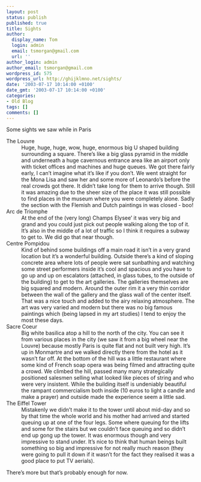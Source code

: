```yaml
---
layout: post
status: publish
published: true
title: Sights
author:
  display_name: Tom
  login: admin
  email: tsmorgan@gmail.com
  url: ''
author_login: admin
author_email: tsmorgan@gmail.com
wordpress_id: 575
wordpress_url: http://ghijklmno.net/sights/
date: '2003-07-17 10:14:00 +0100'
date_gmt: '2003-07-17 10:14:00 +0100'
categories:
- Old Blog
tags: []
comments: []
---
```

<!-- more -->

<p>Some sights we saw while in Paris</p>

<dl>
<dt>The Louvre</dt>
<dd>Huge, huge, huge, wow, huge, enormous big U shaped building surrounding a square. There&#8217;s like a big glass pyramid in the middle and underneath a huge cavernous entrance area like an airport only with ticket offices and machines and huge queues. We got there fairly early, I can&#8217;t imagine what it&#8217;s like if you don&#8217;t. We went straight for the Mona Lisa and saw her and some more of Leonardo&#8217;s before the real crowds got there. It didn&#8217;t take long for them to arrive though. Still it was amazing due to the sheer size of the place it was still possible to find places in the museum where you were completely alone. Sadly the section with the Flemish and Dutch paintings in was closed - boo!</dd>
<dt>Arc de Triomphe</dt>
<dd>At the end of the (very long) Champs Elysee&#8217; it was very big and grand and you could just pick out people walking along the top of it. It&#8217;s also in the middle of a lot of traffic so I think it requires a subway to get to. We did go that near though.</dd>
<dt>Centre Pompidou</dt>
<dd>Kind of behind some buildings off a main road it isn&#8217;t in a very grand location but it&#8217;s a wonderful building. Outside there&#8217;s a kind of sloping concrete area where lots of people were sat sunbathing and watching some street performers inside it&#8217;s cool and spacious and you have to go up and up on escalators (attached, in glass tubes, to the outside of the building) to get to the art galleries. The galleries themselves are big squared and modern. Around the outer rim it a very thin corridor between the wall of the gallery and the glass wall of the center itself. That was a nice touch and added to the airy relaxing atmosphere. The art was very varied and modern but there was no big famous paintings which (being lapsed in my art studies) I tend to enjoy the most these days.</dd>
<dt>Sacre Coeur</dt>
<dd>Big white basilica atop a hill to the north of the city. You can see it from various places in the city (we saw it from a big wheel near the Louvre) because mostly Paris is quite flat and not built very high. It&#8217;s up in Monmartre and we walked directly there from the hotel as it wasn&#8217;t far off. At the bottom of the hill was a little restaurant where some kind of French soap opera was being filmed and attracting quite a crowd. We climbed the hill, passed many many strategically positioned salesmen selling what looked like pieces of string and who were very insistent. While the building itself is undeniably beautiful the rampant commercialism both inside (10 euros to light a candle and make a prayer) and outside made the experience seem a little sad.</dd>
<dt>The Eiffel Tower</dt>
<dd>Mistakenly we didn&#8217;t make it to the tower until about mid-day and so by that time the whole world and his mother had arrived and started queuing up at one of the four legs. Some where queuing for the lifts and some for the stairs but we couldn&#8217;t face queuing and so didn&#8217;t end up gong up the tower. It was enormous though and very impressive to stand under. It&#8217;s nice to think that human beings built something so big and impressive for not really much reason (they were going to pull it down if it wasn&#8217;t for the fact they realised it was a good place to put TV aerials).</dd>
</dl>
<p class="firstpar">There&#8217;s more but that&#8217;s probably enough for now.</p>

